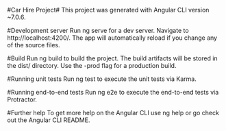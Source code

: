 #Car Hire Project#
This project was generated with Angular CLI version ~7.0.6.

#Development server
Run ng serve for a dev server. Navigate to http://localhost:4200/. The app will automatically reload if you change any of the source files.

#Build
Run ng build to build the project. The build artifacts will be stored in the dist/ directory. Use the -prod flag for a production build.

#Running unit tests
Run ng test to execute the unit tests via Karma.

#Running end-to-end tests
Run ng e2e to execute the end-to-end tests via Protractor.

#Further help
To get more help on the Angular CLI use ng help or go check out the Angular CLI README.
